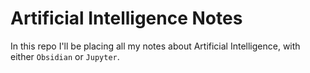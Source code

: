 # Artificial Intelligence Notes

In this repo I'll be placing all my notes about Artificial Intelligence, with either `Obsidian` or `Jupyter`.